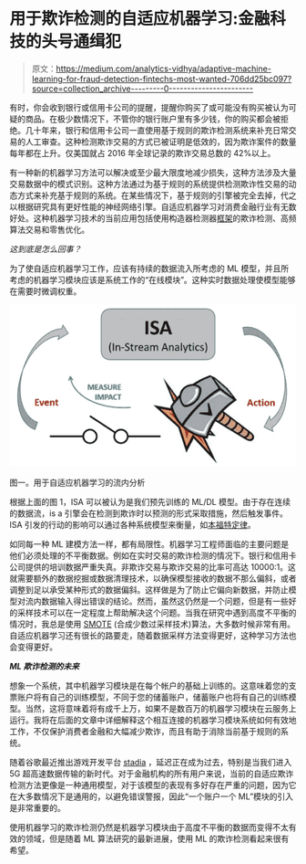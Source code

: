 # 用于欺诈检测的自适应机器学习:金融科技的头号通缉犯

> 原文：<https://medium.com/analytics-vidhya/adaptive-machine-learning-for-fraud-detection-fintechs-most-wanted-706dd25bc097?source=collection_archive---------0----------------------->

有时，你会收到银行或信用卡公司的提醒，提醒你购买了或可能没有购买被认为可疑的商品。在极少数情况下，不管你的银行账户里有多少钱，你的购买都会被拒绝。几十年来，银行和信用卡公司一直使用基于规则的欺诈检测系统来补充日常交易的人工审查。这种检测欺诈交易的方式已被证明是低效的，因为欺诈案件的数量每年都在上升。仅美国就占 2016 年全球记录的欺诈交易总数的 42%以上。

有一种新的机器学习方法可以解决或至少最大限度地减少损失，这种方法涉及大量交易数据中的模式识别。这种方法通过为基于规则的系统提供检测欺诈性交易的动态方式来补充基于规则的系统。在某些情况下，基于规则的引擎被完全去掉，代之以根据研究具有更好性能的神经网络引擎。自适应机器学习对消费金融行业有无数好处。这种机器学习技术的当前应用包括使用构造器检测器[框架](https://link.springer.com/content/pdf/10.1023%2FA%3A1009700419189.pdf)的欺诈检测、高频算法交易和零售优化。

*这到底是怎么回事？*

为了使自适应机器学习工作，应该有持续的数据流入所考虑的 ML 模型，并且所考虑的机器学习模块应该是系统工作的“在线模块”。这种实时数据处理使模型能够在需要时微调权重。

![](img/902c9176fd4f174b10c715ea5fa671d0.png)

图一。用于自适应机器学习的流内分析

根据上面的图 1，ISA 可以被认为是我们预先训练的 ML/DL 模型。由于存在连续的数据流，is a 引擎会在检测到欺诈时以预测的形式采取措施，然后触发事件。ISA 引发的行动的影响可以通过各种系统模型来衡量，如[本福特定律](https://en.m.wikipedia.org/wiki/Benford%27s_law)。

如同每一种 ML 建模方法一样，都有局限性。机器学习工程师面临的主要问题是他们必须处理的不平衡数据。例如在实时交易的欺诈检测的情况下。银行和信用卡公司提供的培训数据严重失真。非欺诈交易与欺诈交易的比率可高达 10000:1。这就需要额外的数据挖掘或数据清理技术，以确保模型接收的数据不那么偏斜，或者调整到足以承受某种形式的数据偏斜。这样做是为了防止它偏向新数据，并防止模型对流内数据输入得出错误的结论。然而，虽然这仍然是一个问题，但是有一些好的采样技术可以在一定程度上帮助解决这个问题。当我在研究中遇到高度不平衡的情况时，我总是使用 [SMOTE](https://arxiv.org/pdf/1106.1813.pdf) (合成少数过采样技术)算法，大多数时候非常有用。自适应机器学习还有很长的路要走，随着数据采样方法变得更好，这种学习方法也会变得更好。

***ML 欺诈检测的未来***

想象一个系统，其中机器学习模块是在每个帐户的基础上训练的。这意味着您的支票账户将有自己的训练模型，不同于您的储蓄账户，储蓄账户也将有自己的训练模型。当然，这将意味着将有成千上万，如果不是数百万的机器学习模块在云服务上运行。我将在后面的文章中详细解释这个相互连接的机器学习模块系统如何有效地工作，不仅保护消费者金融和大幅减少欺诈，而且有助于消除当前基于规则的系统。

随着谷歌最近推出游戏开发平台 [stadia](https://stadia.dev/) ，延迟正在成为过去，特别是当我们进入 5G 超高速数据传输的新时代。对于金融机构的所有用户来说，当前的自适应欺诈检测方法更像是一种通用模型，对于该模型的表现有多好存在严重的问题，因为它在大多数情况下是通用的，以避免错误警报，因此“一个账户一个 ML”模块的引入是非常重要的。

使用机器学习的欺诈检测仍然是机器学习模块由于高度不平衡的数据而变得不太有效的领域，但是随着 ML 算法研究的最新进展，使用 ML 的欺诈检测看起来很有希望。